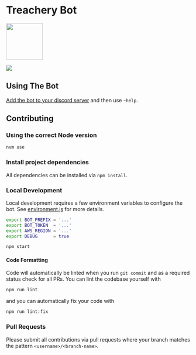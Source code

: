 # Treachery Bot

<img
  src="https://mtgtreachery.net/images/drama-masks-colored-with-borders.png"
  height="100" />

![](https://github.com/hunterlarco/treachery.bot/workflows/release/badge.svg)

## Using The Bot

[Add the bot to your discord server][bot-install] and then use `~help`.

## Contributing

### Using the correct Node version

```sh
nvm use
```

### Install project dependencies

All dependencies can be installed via `npm install`.

### Local Development

Local development requires a few environment variables to configure the bot. See
[environment.js](./src/helpers/environment.js) for more details.

```sh
export BOT_PREFIX = '...'
export BOT_TOKEN  = '...'
export AWS_REGION = '...'
export DEBUG      = true

npm start
```

#### Code Formatting

Code will automatically be linted when you run `git commit` and as a required
status check for all PRs. You can lint the codebase yourself with

```sh
npm run lint
```

and you can automatically fix your code with

```sh
npm run lint:fix
```

### Pull Requests

Please submit all contributions via pull requests where your branch matches the
pattern `<username>/<branch-name>`.

[bot-install]: https://discord.com/oauth2/authorize?client_id=777746848123191296&scope=bot
